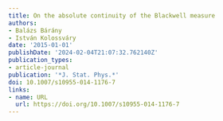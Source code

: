 ```yaml
---
title: On the absolute continuity of the Blackwell measure
authors:
- Balázs Bárány
- István Kolossváry
date: '2015-01-01'
publishDate: '2024-02-04T21:07:32.762140Z'
publication_types:
- article-journal
publication: '*J. Stat. Phys.*'
doi: 10.1007/s10955-014-1176-7
links:
- name: URL
  url: https://doi.org/10.1007/s10955-014-1176-7
---
```

